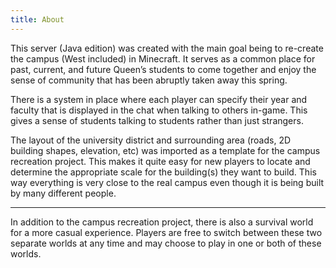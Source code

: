 ```yaml
---
title: About
---
```


This server (Java edition) was created with the main goal being to re-create the campus (West included) in Minecraft. It serves as a common place for past, current, and future Queen’s students to come together and enjoy the sense of community that has been abruptly taken away this spring.

There is a system in place where each player can specify their year and faculty that is displayed in the chat when talking to others in-game. This gives a sense of students talking to students rather than just strangers.    

The layout of the university district and surrounding area (roads, 2D building shapes, elevation, etc) was imported as a template for the campus recreation project. This makes it quite easy for new players to locate and determine the appropriate scale for the building(s) they want to build. This way everything is very close to the real campus even though it is being built by many different people.

---

In addition to the campus recreation project, there is also a survival world for a more casual experience. Players are free to switch between these two separate worlds at any time and may choose to play in one or both of these worlds.